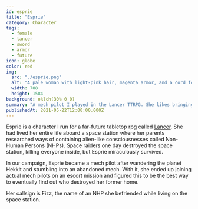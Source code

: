 ```yaml
---
id: esprie
title: "Esprie"
category: Character
tags:
  - female
  - lancer
  - sword
  - armor
  - future
icon: globe
color: red
img:
  src: "./esprie.png"
  alt: "A pale woman with light-pink hair, magenta armor, and a cord for a belt. Also has a rod-like weapon at her side."
  width: 708
  height: 1584
background: oklch(30% 0 0)
summary: "A mech pilot I played in the Lancer TTRPG. She likes bringing a knife to a gun fight."
publishedAt: 2021-05-22T12:00:00.000Z
---
```


Esprie is a character I run for a far-future tabletop rpg called [Lancer](https://massifpress.com/lancer). She had lived her entire life aboard a space station where her parents researched ways of containing alien-like consciousnesses called Non-Human Persons (NHPs). Space raiders one day destroyed the space station, killing everyone inside, but Esprie miraculously survived.

In our campaign, Esprie became a mech pilot after wandering the planet Hekkit and stumbling into an abandoned mech. With it, she ended up joining actual mech pilots on an escort mission and figured this to be the best way to eventually find out who destroyed her former home.

Her callsign is Fizz, the name of an NHP she befriended while living on the space station.
